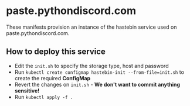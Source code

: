 # paste.pythondiscord.com
These manifests provision an instance of the hastebin service used on paste.pythondiscord.com.

## How to deploy this service
- Edit the `init.sh` to specify the storage type, host and password
- Run `kubectl create configmap hastebin-init --from-file=init.sh` to create the required **ConfigMap**
- Revert the changes on `init.sh` - **We don't want to commit anything sensitive!**
- Run `kubectl apply -f .`
